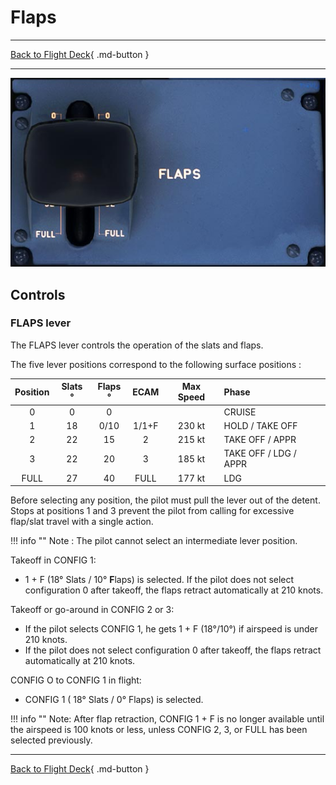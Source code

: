 # Flaps

---

[Back to Flight Deck](../index.md){ .md-button }

---

![Flaps Panel](../../../assets/a32nx-briefing/pedestal/Flaps-Panel.jpg "Flaps Panel")

## Controls

### FLAPS lever

The FLAPS lever controls the operation of the slats and flaps.

The five lever positions correspond to the following surface positions :

| Position | Slats ° | Flaps ° | ECAM  | Max Speed | Phase                 |
|:--------:|:-------:|:-------:|:-----:|:---------:|:----------------------|
|    0     |    0    |    0    |       |           | CRUISE                |
|    1     |   18    |  0/10   | 1/1+F |  230 kt   | HOLD / TAKE OFF       |
|    2     |   22    |   15    |   2   |  215 kt   | TAKE OFF / APPR       |
|    3     |   22    |   20    |   3   |  185 kt   | TAKE OFF / LDG / APPR |
|   FULL   |   27    |   40    | FULL  |  177 kt   | LDG                   |

Before selecting any position, the pilot must pull the lever out of the detent. Stops at positions 1 and 3 prevent the pilot from calling for excessive flap/slat travel with a single action.

!!! info ""
    Note : The pilot cannot select an intermediate lever position.

Takeoff in CONFIG 1:

- 1 + F (18° Slats /  10° **F**laps) is selected. If the pilot does not select configuration 0 after takeoff, the flaps retract automatically at 210 knots.

Takeoff or go-around in CONFIG 2 or 3:

- If the pilot selects CONFIG 1, he gets 1 + F (18°/10°) if airspeed is under 210 knots.
- If the pilot does not select configuration 0 after takeoff, the flaps retract automatically at 210 knots.

CONFIG O to CONFIG 1 in flight:

- CONFIG 1 ( 18° Slats / 0° Flaps) is selected.

!!! info ""
    Note: After flap retraction, CONFIG 1 + F is no longer available until the airspeed is 100 knots or less, unless CONFIG 2, 3, or FULL has been selected previously.

---

[Back to Flight Deck](../index.md){ .md-button }

